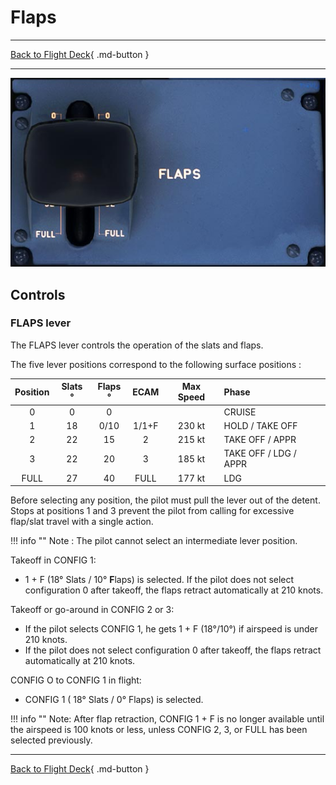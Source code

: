 # Flaps

---

[Back to Flight Deck](../index.md){ .md-button }

---

![Flaps Panel](../../../assets/a32nx-briefing/pedestal/Flaps-Panel.jpg "Flaps Panel")

## Controls

### FLAPS lever

The FLAPS lever controls the operation of the slats and flaps.

The five lever positions correspond to the following surface positions :

| Position | Slats ° | Flaps ° | ECAM  | Max Speed | Phase                 |
|:--------:|:-------:|:-------:|:-----:|:---------:|:----------------------|
|    0     |    0    |    0    |       |           | CRUISE                |
|    1     |   18    |  0/10   | 1/1+F |  230 kt   | HOLD / TAKE OFF       |
|    2     |   22    |   15    |   2   |  215 kt   | TAKE OFF / APPR       |
|    3     |   22    |   20    |   3   |  185 kt   | TAKE OFF / LDG / APPR |
|   FULL   |   27    |   40    | FULL  |  177 kt   | LDG                   |

Before selecting any position, the pilot must pull the lever out of the detent. Stops at positions 1 and 3 prevent the pilot from calling for excessive flap/slat travel with a single action.

!!! info ""
    Note : The pilot cannot select an intermediate lever position.

Takeoff in CONFIG 1:

- 1 + F (18° Slats /  10° **F**laps) is selected. If the pilot does not select configuration 0 after takeoff, the flaps retract automatically at 210 knots.

Takeoff or go-around in CONFIG 2 or 3:

- If the pilot selects CONFIG 1, he gets 1 + F (18°/10°) if airspeed is under 210 knots.
- If the pilot does not select configuration 0 after takeoff, the flaps retract automatically at 210 knots.

CONFIG O to CONFIG 1 in flight:

- CONFIG 1 ( 18° Slats / 0° Flaps) is selected.

!!! info ""
    Note: After flap retraction, CONFIG 1 + F is no longer available until the airspeed is 100 knots or less, unless CONFIG 2, 3, or FULL has been selected previously.

---

[Back to Flight Deck](../index.md){ .md-button }

